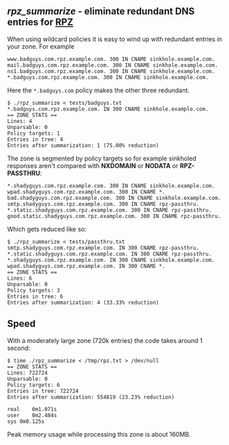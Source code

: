 ## *rpz_summarize* - eliminate redundant DNS entries for [RPZ](https://www.isc.org/rpz/)

When using wildcard policies it is easy to wind up with redundant entries in your zone. For example

    www.badguys.com.rpz.example.com. 300 IN CNAME sinkhole.example.com.
    mail.badguys.com.rpz.example.com. 300 IN CNAME sinkhole.example.com.
    ns1.badguys.com.rpz.example.com. 300 IN CNAME sinkhole.example.com.
    *.badguys.com.rpz.example.com. 300 IN CNAME sinkhole.example.com.

Here the `*.badguys.com` policy makes the other three redundant.

    $ ./rpz_summarize < tests/badguys.txt 
    *.badguys.com.rpz.example.com. IN 300 CNAME sinkhole.example.com.
    == ZONE STATS ==
    Lines: 4
    Unparsable: 0
    Policy targets: 1
    Entries in tree: 4
    Entries after summarization: 1 (75.00% reduction)

The zone is segmented by policy targets so for example sinkholed responses aren't compared with **NXDOMAIN** or **NODATA** or **RPZ-PASSTHRU**:

    *.shadyguys.com.rpz.example.com. 300 IN CNAME sinkhole.example.com.
    wpad.shadyguys.com.rpz.example.com. 300 IN CNAME *.
    bad.shadyguys.com.rpz.example.com. 300 IN CNAME sinkhole.example.com.
    smtp.shadyguys.com.rpz.example.com. 300 IN CNAME rpz-passthru.
    *.static.shadyguys.com.rpz.example.com. 300 IN CNAME rpz-passthru.
    good.static.shadyguys.com.rpz.example.com. 300 IN CNAME rpz-passthru.

Which gets reduced like so:

    $ ./rpz_summarize < tests/passthru.txt 
    smtp.shadyguys.com.rpz.example.com. IN 300 CNAME rpz-passthru.
    *.static.shadyguys.com.rpz.example.com. IN 300 CNAME rpz-passthru.
    *.shadyguys.com.rpz.example.com. IN 300 CNAME sinkhole.example.com.
    wpad.shadyguys.com.rpz.example.com. IN 300 CNAME *.
    == ZONE STATS ==
    Lines: 6
    Unparsable: 0
    Policy targets: 3
    Entries in tree: 6
    Entries after summarization: 4 (33.33% reduction)


## Speed

With a moderately large zone (720k entries) the code takes around 1 second:

    $ time ./rpz_summarize < /tmp/rpz.txt > /dev/null
    == ZONE STATS ==
    Lines: 722724
    Unparsable: 0
    Policy targets: 6
    Entries in tree: 722724
    Entries after summarization: 554819 (23.23% reduction)
    
    real	0m1.071s
    user	0m2.484s
    sys	0m0.125s

Peak memory usage while processing this zone is about 160MB.
